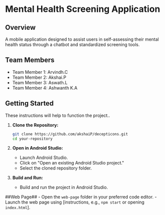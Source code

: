 # Mental Health Screening Application

## Overview
A mobile application designed to assist users in self-assessing their mental health status 
through a chatbot and standardized screening tools.

## Team Members

- Team Member 1: Arvindh.C
- Team Member 2: Akshai.P
- Team Member 3: Aswath.L
- Team Member 4: Ashwanth K.A

## Getting Started
These instructions will help to function the project..

1. **Clone the Repository:**
    ```bash
    git clone https://github.com/akshaiP/decepticons.git
    cd your-repository
    ```

2. **Open in Android Studio:**
    - Launch Android Studio.
    - Click on "Open an existing Android Studio project."
    - Select the cloned repository folder.

3. **Build and Run:**
    - Build and run the project in Android Studio.

##Web Page##
    - Open the `web-page` folder in your preferred code editor.
    - Launch the web page using [instructions, e.g., `npm start` or opening `index.html`].
  


